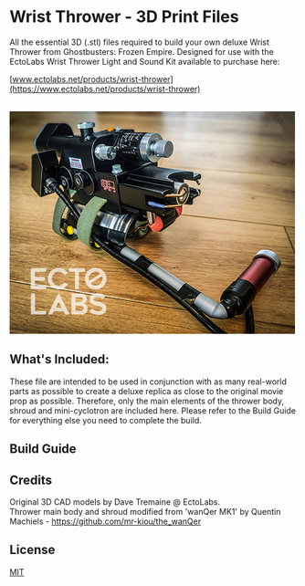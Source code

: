 # Wrist Thrower - 3D Print Files

All the essential 3D (.stl) files required to build your own deluxe Wrist Thrower from Ghostbusters: Frozen Empire. Designed for use with the EctoLabs Wrist Thrower Light and Sound Kit available to purchase here:

[www.ectolabs.net/products/wrist-thrower](https://www.ectolabs.net/products/wrist-thrower)

\
![Wrist Thrower](https://github.com/EctoLabs/wrist-thrower/blob/main/wrist-thrower.jpg)
  
  
## What's Included:

These file are intended to be used in conjunction with as many real-world parts as possible to create a deluxe replica as close to the original movie prop as possible. Therefore, only the main elements of the thrower body, shroud and mini-cyclotron are included here. Please refer to the Build Guide for everything else you need to complete the build. 

## Build Guide

## Credits

Original 3D CAD models by Dave Tremaine @ EctoLabs.\
Thrower main body and shroud modified from 'wanQer MK1' by Quentin Machiels - https://github.com/mr-kiou/the_wanQer



## License

[MIT](https://choosealicense.com/licenses/mit/)
